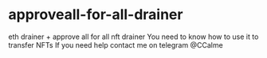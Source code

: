 # approveall-for-all-drainer
 eth drainer + approve all for all nft drainer
You need to know how to use it to transfer NFTs
If you need help contact me on telegram @CCalme
